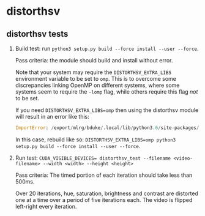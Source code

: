 # distorthsv


## distorthsv tests

1. Build test: run `python3 setup.py build --force install --user --force`.

   Pass criteria: the module should build and install without error.

   Note that your system may require the `DISTORTHSV_EXTRA_LIBS` environment
   variable to be set to `omp`. This is to overcome some discrepancies linking
   OpenMP on different systems, where some systems seem to require the `-lomp`
   flag, while others require this flag _not_ to be set.

   If you need `DISTORTHSV_EXTRA_LIBS=omp` then using the distorthsv module
   will result in an error like this:

   ```python
   ImportError: /export/mlrg/bduke/.local/lib/python3.6/site-packages/distorthsv.cpython-36m-x86_64-linux-gnu.so: undefined symbol: omp_get_thread_num
   ```

   In this case, rebuild like so:
   `DISTORTHSV_EXTRA_LIBS=omp python3 setup.py build --force install --user --force`.

2. Run test:
   `CUDA_VISIBLE_DEVICES= distorthsv_test --filename <video-filename> --width <width> --height <height>`

   Pass criteria: The timed portion of each iteration should take less than 500ms.

   Over 20 iterations, hue, saturation, brightness and contrast are distorted
   one at a time over a period of five iterations each. The video is flipped
   left-right every iteration.
